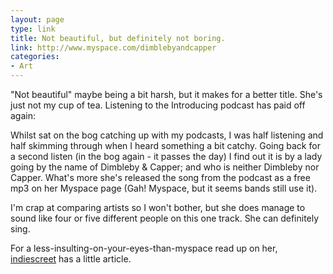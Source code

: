 ```yaml
---
layout: page
type: link
title: Not beautiful, but definitely not boring.  
link: http://www.myspace.com/dimblebyandcapper
categories: 
- Art
---
```

"Not beautiful" maybe being a bit harsh, but it makes for a better title. She's just not my cup of tea. Listening to the Introducing podcast has paid off again:

Whilst sat on the bog catching up with my podcasts, I was half listening and half skimming through when I heard something a bit catchy. Going back for a second listen (in the bog again - it passes the day) I find out it is by a lady going by the name of Dimbleby & Capper; and who is neither Dimbleby nor Capper. What's more she's released the song from the podcast as a free mp3 on her Myspace page (Gah! Myspace, but it seems bands still use it).

I'm crap at comparing artists so I won't bother, but she does manage to sound like four or five different people on this one track. She can definitely sing.

For a less-insulting-on-your-eyes-than-myspace read up on her, [indiescreet](http://www.indiescreet.com/tag/dimbleby-capper/) has a little article.